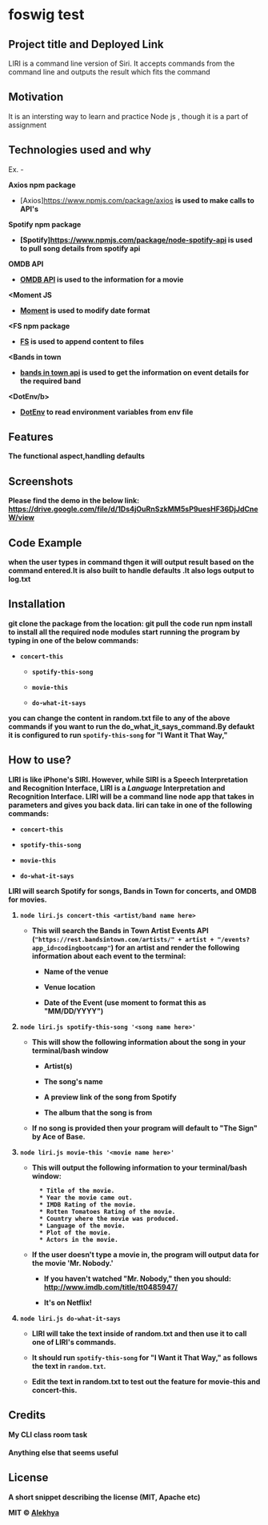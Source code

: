 # foswig test
## Project title and Deployed Link
LIRI is a command line version of Siri. It accepts commands from the command line and outputs the result which fits the command

## Motivation
It is an intersting way to learn and practice  Node js , though it is a part of assignment

## Technologies used and why
Ex. -

<b>Axios npm package</b>
- [Axios]https://www.npmjs.com/package/axios
<b>is used to make calls to API's<b>

<b>Spotify npm package</b>
- [Spotify]https://www.npmjs.com/package/node-spotify-api
<b>is used to pull song details from spotify api<b>

<b>OMDB API</b>
- [OMDB API](http://www.omdbapi.com/?apikey=[yourkey])
<b>is used to the information for a movie<b>

<<b>Moment JS</b>
-  [Moment](https://www.npmjs.com/package/moment)
<b>is used to modify date format<b>

<<b>FS npm package</b>
- [FS](https://www.npmjs.com/package/fs)
<b>is used to append content  to files<b>

<<b>Bands in town</b>
- [bands in town api](http://www.artists.bandsintown.com/bandsintown-api)
<b>is used to get the information on event details for the required band<b>

<<b>DotEnv/b>
- [DotEnv](https://www.npmjs.com/package/dotenv)
<b>to read environment variables from env file<b>


 



## Features
The functional aspect,handling defaults

## Screenshots
Please find the demo in the below link:
https://drive.google.com/file/d/1Ds4jOuRnSzkMM5sP9uesHF36DjJdCneW/view

## Code Example
when the user types in command thgen it will output result based on the command entered.It is also built to handle defaults .It also logs output to log.txt

## Installation
git clone the package from the location:
git pull the code
 run npm install to install all the required node modules
 start running the program by typing in one of the below commands:
 * `concert-this`

   * `spotify-this-song`

   * `movie-this`

   * `do-what-it-says`

you can change the content in random.txt file to  any of the above commands if you want to run the do_what_it_says_command.By defaukt it is configured to run `spotify-this-song` for "I Want it That Way,"

## How to use?
 LIRI is like iPhone's SIRI. However, while SIRI is a Speech Interpretation and Recognition Interface, LIRI is a _Language_ Interpretation and Recognition Interface. LIRI will be a command line node app that takes in parameters and gives you back data.
 liri can take in one of the following commands:

   * `concert-this`

   * `spotify-this-song`

   * `movie-this`

   * `do-what-it-says`



 LIRI will search Spotify for songs, Bands in Town for concerts, and OMDB for movies.
1. `node liri.js concert-this <artist/band name here>`

   * This will search the Bands in Town Artist Events API (`"https://rest.bandsintown.com/artists/" + artist + "/events?app_id=codingbootcamp"`) for an artist and render the following information about each event to the terminal:

     * Name of the venue

     * Venue location

     * Date of the Event (use moment to format this as "MM/DD/YYYY")

2. `node liri.js spotify-this-song '<song name here>'`

   * This will show the following information about the song in your terminal/bash window

     * Artist(s)

     * The song's name

     * A preview link of the song from Spotify

     * The album that the song is from

   * If no song is provided then your program will default to "The Sign" by Ace of Base.


3. `node liri.js movie-this '<movie name here>'`

   * This will output the following information to your terminal/bash window:

     ```
       * Title of the movie.
       * Year the movie came out.
       * IMDB Rating of the movie.
       * Rotten Tomatoes Rating of the movie.
       * Country where the movie was produced.
       * Language of the movie.
       * Plot of the movie.
       * Actors in the movie.
     ```

   * If the user doesn't type a movie in, the program will output data for the movie 'Mr. Nobody.'

     * If you haven't watched "Mr. Nobody," then you should: <http://www.imdb.com/title/tt0485947/>

     * It's on Netflix!

   

4. `node liri.js do-what-it-says`

   *  LIRI will take the text inside of random.txt and then use it to call one of LIRI's commands.

     * It should run `spotify-this-song` for "I Want it That Way," as follows the text in `random.txt`.

     * Edit the text in random.txt to test out the feature for movie-this and concert-this.




## Credits
My CLI class room task

#### Anything else that seems useful

## License
A short snippet describing the license (MIT, Apache etc)

MIT © [Alekhya]()
